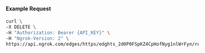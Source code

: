 <!-- Code generated for API Clients. DO NOT EDIT. -->

#### Example Request

```bash
curl \
-X DELETE \
-H "Authorization: Bearer {API_KEY}" \
-H "Ngrok-Version: 2" \
https://api.ngrok.com/edges/https/edghts_2d0P0FSpKZ4CpHofNyg1nlWrFyn/routes/edghtsrt_2d0P0FJ9oFqlMLd1MVHGyYGmlyW/backend
```
